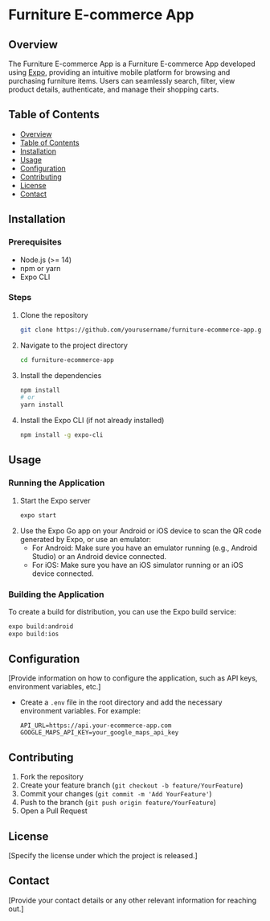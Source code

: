 # Furniture E-commerce App

## Overview
The Furniture E-commerce App is a Furniture E-commerce App developed using [Expo](https://expo.dev/), providing an intuitive mobile platform for browsing and purchasing furniture items. Users can seamlessly search, filter, view product details, authenticate, and manage their shopping carts.

## Table of Contents
- [Overview](#overview)
- [Table of Contents](#table-of-contents)
- [Installation](#installation)
- [Usage](#usage)
- [Configuration](#configuration)
- [Contributing](#contributing)
- [License](#license)
- [Contact](#contact)

## Installation
### Prerequisites
- Node.js (>= 14)
- npm or yarn
- Expo CLI

### Steps
1. Clone the repository
    ```sh
    git clone https://github.com/yourusername/furniture-ecommerce-app.git
    ```
2. Navigate to the project directory
    ```sh
    cd furniture-ecommerce-app
    ```
3. Install the dependencies
    ```sh
    npm install
    # or
    yarn install
    ```
4. Install the Expo CLI (if not already installed)
    ```sh
    npm install -g expo-cli
    ```

## Usage
### Running the Application
1. Start the Expo server
    ```sh
    expo start
    ```
2. Use the Expo Go app on your Android or iOS device to scan the QR code generated by Expo, or use an emulator:
    - For Android: Make sure you have an emulator running (e.g., Android Studio) or an Android device connected.
    - For iOS: Make sure you have an iOS simulator running or an iOS device connected.

### Building the Application
To create a build for distribution, you can use the Expo build service:
```sh
expo build:android
expo build:ios
```

## Configuration
[Provide information on how to configure the application, such as API keys, environment variables, etc.]
- Create a `.env` file in the root directory and add the necessary environment variables. For example:
    ```plaintext
    API_URL=https://api.your-ecommerce-app.com
    GOOGLE_MAPS_API_KEY=your_google_maps_api_key
    ```

## Contributing
1. Fork the repository
2. Create your feature branch (`git checkout -b feature/YourFeature`)
3. Commit your changes (`git commit -m 'Add YourFeature'`)
4. Push to the branch (`git push origin feature/YourFeature`)
5. Open a Pull Request

## License
[Specify the license under which the project is released.]

## Contact
[Provide your contact details or any other relevant information for reaching out.]